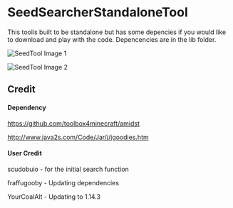# SeedSearcherStandaloneTool
This toolis built to be standalone but has some depencies if you would like to download and play with the code. Depencencies are in the lib folder. 

![SeedTool Image 1](https://imgur.com/j6Hi6be.png)

![SeedTool Image 2](https://imgur.com/8b6Rspy.png)

## Credit

#### Dependency
https://github.com/toolbox4minecraft/amidst

http://www.java2s.com/Code/Jar/j/jgoodies.htm

#### User Credit
scudobuio - for the initial search function

fraffugooby - Updating dependencies

YourCoalAlt - Updating to 1.14.3
